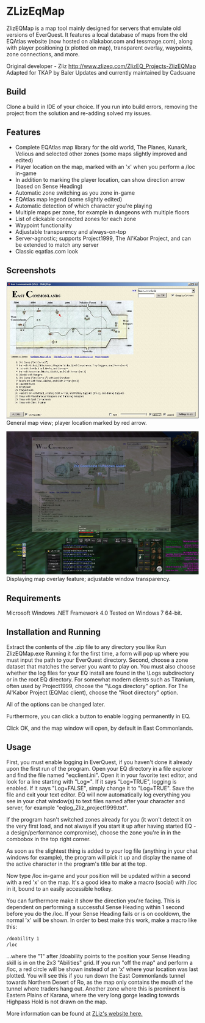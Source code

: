 ﻿# ZLizEqMap

ZlizEQMap is a map tool mainly designed for servers that emulate old versions of EverQuest. It features a local database of maps from the old EQAtlas website (now hosted on allakabor.com and tessmage.com), along with player positioning (x plotted on map), transparent overlay, waypoints, zone connections, and more.

Original developer - Zliz http://www.zlizeq.com/ZlizEQ_Projects-ZlizEQMap
Adapted for TKAP by Baler
Updates and currently maintained by Cadsuane


## Build

Clone a build in IDE of your choice. 
If you run into build errors, removing the project from the solution and re-adding solved my issues.


## Features

- Complete EQAtlas map library for the old world, The Planes, Kunark, Velious and selected other zones (some maps slightly improved and edited)
- Player location on the map, marked with an 'x' when you perform a /loc in-game
- In addition to marking the player location, can show direction arrow (based on Sense Heading)
- Automatic zone switching as you zone in-game
- EQAtlas map legend (some slightly edited)
- Automatic detection of which character you're playing
- Multiple maps per zone, for example in dungeons with multiple floors
- List of clickable connected zones for each zone
- Waypoint functionality
- Adjustable transparency and always-on-top
- Server-agnostic; supports Project1999, The Al'Kabor Project, and can be extended to match any server
- Classic eqatlas.com look

## Screenshots

![Map](./Images/GeneralMapView.jpg)
General map view; player location marked by red arrow.

![Transparency](./Images//MapOverlayTransparency.jpg)
Displaying map overlay feature; adjustable window transparency.

## Requirements

Microsoft Windows
.NET Framework 4.0
Tested on Windows 7 64-bit.

## Installation and Running

Extract the contents of the .zip file to any directory you like
Run ZlizEQMap.exe
Running it for the first time, a form will pop up where you must input the path to your EverQuest directory. Second, choose a zone dataset that matches the server you want to play on. You must also choose whether the log files for your EQ install are found in the \Logs subdirectory or in the root EQ directory. For somewhat modern clients such as Titanium, often used by Project1999, choose the "\Logs directory" option. For The Al'Kabor Project (EQMac client), choose the "Root directory" option.

All of the options can be changed later.

Furthermore, you can click a button to enable logging permanently in EQ.

Click OK, and the map window will open, by default in East Commonlands.


## Usage
First, you must enable logging in EverQuest, if you haven't done it already upon the first run of the program. Open your EQ directory in a file explorer and find the file named "eqclient.ini". Open it in your favorite text editor, and look for a line starting with "Log=". If it says "Log=TRUE", logging is enabled. If it says "Log=FALSE", simply change it to "Log=TRUE". Save the file and exit your text editor. EQ will now automatically log everything you see in your chat window(s) to text files named after your character and server, for example "eqlog_Zliz_project1999.txt".

If the program hasn't switched zones already for you (it won't detect it on the very first load, and not always if you start it up after having started EQ - a design/performance compromise), choose the zone you're in in the combobox in the top right corner.

As soon as the slightest thing is added to your log file (anything in your chat windows for example), the program will pick it up and display the name of the active character in the program's title bar at the top.

Now type /loc in-game and your position will be updated within a second with a red 'x' on the map. It's a good idea to make a macro (social) with /loc in it, bound to an easily accessible hotkey.

You can furthermore make it show the direction you're facing. This is dependent on performing a successful Sense Heading within 1 second before you do the /loc. If your Sense Heading fails or is on cooldown, the normal 'x' will be shown. In order to best make this work, make a macro like this:
```
/doability 1
/loc
```
...where the "1" after /doability points to the position your Sense Heading skill is in on the 2x3 "Abilities" grid.
If you run "off the map" and perform a /loc, a red circle will be shown instead of an 'x' where your location was last plotted. You will see this if you run down the East Commonlands tunnel towards Northern Desert of Ro, as the map only contains the mouth of the tunnel where traders hang out. Another zone where this is prominent is Eastern Plains of Karana, where the very long gorge leading towards Highpass Hold is not drawn on the map.

More information can be found at [ZLiz's website here.](http://www.zlizeq.com/ZlizEQ_Projects-ZlizEQMap)